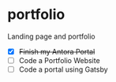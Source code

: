 # portfolio
Landing page and portfolio

- [x] ~~Finish my Antora Portal~~
- [ ] Code a Portfolio Website
- [ ] Code a portal using Gatsby
